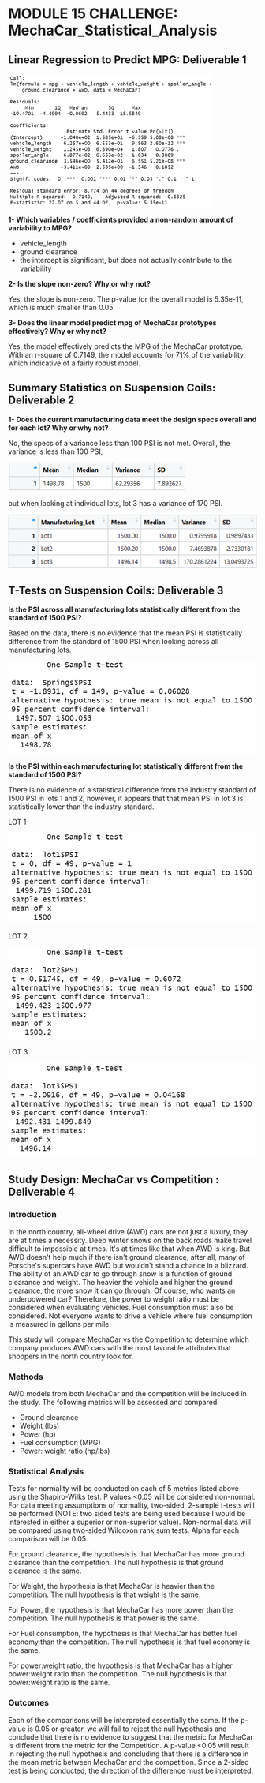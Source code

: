 # MODULE 15 CHALLENGE: MechaCar_Statistical_Analysis

## Linear Regression to Predict MPG: Deliverable 1

![Deliverable 1 Output](/Resources/Deliverable1.png)

<b>1- Which variables / coefficients provided a non-random amount of variability to MPG?</b>

- vehicle_length
- ground clearance
- the intercept is significant, but does not actually contribute to the variability

<b>2- Is the slope non-zero? Why or why not?</b> 

Yes, the slope is non-zero. The p-value for the overall model is 5.35e-11, which is much smaller than 0.05

<b>3- Does the linear model predict mpg of MechaCar prototypes effectively? Why or why not?</b>
    
Yes, the model effectively predicts the MPG of the MechaCar prototype. With an r-square of 0.7149, the model accounts for 71% of the variability, which indicative of a fairly robust model.


## Summary Statistics on Suspension Coils: Deliverable 2
<b>1- Does the current manufacturing data meet the design specs overall and for each lot? Why or why not?</b>

No, the specs of a variance less than 100 PSI is not met. Overall, the variance is less than 100 PSI, 

![Total_Summary](/Resources/D2-Total_summary.png)

but when looking at individual lots, lot 3 has a variance of 170 PSI.

![Lot_summary](/Resources/D2-Lot_summary.png)

## T-Tests on Suspension Coils: Deliverable 3

<b>Is the PSI across all manufacturing lots statistically different from the standard of 1500 PSI?</b>

Based on the data, there is no evidence that the mean PSI is statistically difference from the standard of 1500 PSI when looking across all manufacturing lots.

![Overall PSI Comparison](/Resources/D3overall.png)


<b>Is the PSI within each manufacturing lot statistically different from the standard of 1500 PSI?</b>

There is no evidence of a statistical difference from the industry standard of 1500 PSI in lots 1 and 2, however, it appears that that mean PSI in lot 3 is statistically lower than the industry standard.

LOT 1

![lot 1](/Resources/D3Lot1.png)

LOT 2

![Lot 2](/Resources/D3Lot2.png)

LOT 3

![Lot 3](/Resources/D3Lot3.png)


## Study Design: MechaCar vs Competition : Deliverable 4

### Introduction
In the north country, all-wheel drive (AWD) cars are not just a luxury, they are at times a necessity. Deep winter snows on the back roads make travel difficult to impossible at times. It's at times like that when AWD is king. But AWD doesn't help much if there isn't ground clearance, after all, many of Porsche's supercars have AWD but wouldn't stand a chance in a blizzard. The ability of an AWD car to go through snow is a function of ground clearance and weight. The heavier the vehicle and higher the ground clearance, the more snow it can go through. Of course, who wants an underpowered car? Therefore, the power to weight ratio must be considered when evaluating vehicles. Fuel consumption must also be considered. Not everyone wants to drive a vehicle where fuel consumption is measured in gallons per mile.

This study will compare MechaCar vs the Competition to determine which company produces AWD cars with the most favorable attributes that shoppers in the north country look for.

### Methods
AWD models from both MechaCar and the competition will be included in the study. The following metrics will be assessed and compared:
- Ground clearance
- Weight (lbs)
- Power (hp)
- Fuel consumption (MPG)
- Power: weight ratio (hp/lbs)

### Statistical Analysis
Tests for normality will be conducted on each of 5 metrics listed above using the Shapiro-Wilks test. P values <0.05 will be considered non-normal. For data meeting assumptions of normality, two-sided, 2-sample t-tests will be performed (NOTE: two sided tests are being used because I would be interested in either a superior or non-superior value). Non-normal data will be compared using two-sided Wilcoxon rank sum tests. Alpha for each comparison will be 0.05. 

For ground clearance, the hypothesis is that MechaCar has more ground clearance than the competition. The null hypothesis is that ground clearance is the same. 

For Weight, the hypothesis is that MechaCar is heavier than the competition. The null hypothesis is that weight is the same. 

For Power, the hypothesis is that MechaCar has more power than the competition. The null hypothesis is that power is the same. 

For Fuel consumption, the hypothesis is that MechaCar has better fuel economy than the competition. The null hypothesis is that fuel economy is the same. 

For power:weight ratio, the hypothesis is that MechaCar has a higher power:weight ratio than the competition. The null hypothesis is that power:weight ratio is the same. 

### Outcomes
Each of the comparisons will be interpreted essentially the same. If the p-value is 0.05 or greater, we will fail to reject the null hypothesis and conclude that there is no evidence to suggest that the metric for MechaCar is different from the metric for the Competition. A p-value <0.05 will result in rejecting the null hypothesis and concluding that there is a difference in the mean metric between MechaCar and the competition. Since a 2-sided test is being conducted, the direction of the difference must be interpreted. 
